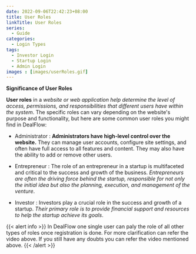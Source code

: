 ```yaml
---
date: 2022-09-06T22:42:23+08:00
title: User Roles
linkTitle: User Roles
series:
  - Guide
categories:
  - Login Types
tags:
  - Investor Login
  - Startup Login
  - Admin Login
images : [images/userRoles.gif]
---
```

**Significance of User Roles**

**User roles** in a *website or web application help determine the level of access, permissions, and responsibilities that different users have within the system*. The specific roles can vary depending on the website's purpose and functionality, but here are some common user roles you might find in DealFlow:

- Administrator
  : **Administrators have high-level control over the website.** They can manage user accounts, configure site settings, and often have full access to all features and content. They may also have the ability to add or remove other users.

- Entrepreneur 
  :  The role of an entrepreneur in a startup is multifaceted and critical to the success and growth of the business. *Entrepreneurs are often the driving force behind the startup, responsible for not only the initial idea but also the planning, execution, and management of the venture*.

- Investor 
  : Investors play a crucial role in the success and growth of a startup. *Their primary role is to provide financial support and resources to help the startup achieve its goals*.

{{< alert info >}}
In DealFlow one single user can paly the role of all other types of roles once registration is done. For more clarification can refer the video above. If you still have any doubts you can refer the video mentioned above.
{{< /alert >}}